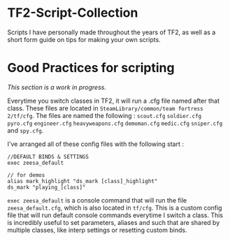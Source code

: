# TF2-Script-Collection

Scripts I have personally made throughout the years of TF2, as well as a short form guide on tips for making your own scripts.

# Good Practices for scripting

*This section is a work in progress.*

Everytime you switch classes in TF2, it will run a .cfg file named after that class. These files are located in `SteamLibrary/common/team fortress 2/tf/cfg`.
The files are named the following : `scout.cfg` `soldier.cfg` `pyro.cfg` `engineer.cfg` `heavyweapons.cfg` `demoman.cfg` `medic.cfg` `sniper.cfg` and `spy.cfg`.

I've arranged all of these config files with the following start :
```
//DEFAULT BINDS & SETTINGS
exec zeesa_default

// for demos
alias mark_highlight "ds_mark [class]_highlight"
ds_mark "playing_[class]"
```
`exec zeesa_default` is a console command that will run the file `zeesa_default.cfg`, which is also located in `tf/cfg`. This is a custom config file that will run default console commands everytime I switch a class. This is incredibly useful to set parameters, aliases and such that are shared by multiple classes, like interp settings or resetting custom binds. 
